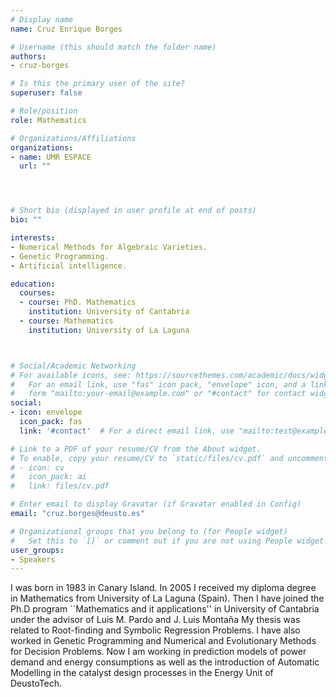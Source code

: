 ```yaml
---
# Display name
name: Cruz Enrique Borges

# Username (this should match the folder name)
authors:
- cruz-borges

# Is this the primary user of the site?
superuser: false

# Role/position
role: Mathematics

# Organizations/Affiliations
organizations:
- name: UMR ESPACE
  url: ""




# Short bio (displayed in user profile at end of posts)
bio: ""

interests:
- Numerical Methods for Algebraic Varieties.
- Genetic Programming.
- Artificial intelligence.

education:
  courses:
  - course: PhD. Mathematics
    institution: University of Cantabria
  - course: Mathematics
    institution: University of La Laguna



# Social/Academic Networking
# For available icons, see: https://sourcethemes.com/academic/docs/widgets/#icons
#   For an email link, use "fas" icon pack, "envelope" icon, and a link in the
#   form "mailto:your-email@example.com" or "#contact" for contact widget.
social:
- icon: envelope
  icon_pack: fas
  link: '#contact'  # For a direct email link, use "mailto:test@example.org".

# Link to a PDF of your resume/CV from the About widget.
# To enable, copy your resume/CV to `static/files/cv.pdf` and uncomment the lines below.
# - icon: cv
#   icon_pack: ai
#   link: files/cv.pdf

# Enter email to display Gravatar (if Gravatar enabled in Config)
email: "cruz.borges@deusto.es"

# Organizational groups that you belong to (for People widget)
#   Set this to `[]` or comment out if you are not using People widget.
user_groups:
- Speakers
---
```


I was born in 1983 in Canary Island. In 2005 I received my diploma degree in Mathematics from University of La Laguna (Spain). Then I have joined the Ph.D program ``Mathematics and it applications'' in University of Cantabria under the advisor of Luis M. Pardo and J. Luis Montaña My thesis was related to Root-finding and Symbolic Regression Problems. I have also worked in Genetic Programming and Numerical and Evolutionary Methods for Decision Problems. Now I am working in prediction models of power demand and energy consumptions as well as the introduction of Automatic Modelling in the catalyst design processes in the Energy Unit of DeustoTech.
